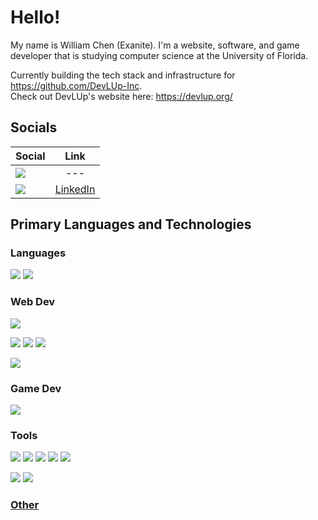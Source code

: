 # Hello!

My name is William Chen (Exanite). I'm a website, software, and game developer that is studying computer science at the University of Florida.

Currently building the tech stack and infrastructure for https://github.com/DevLUp-Inc. \
Check out DevLUp's website here: https://devlup.org/

## Socials

| Social                                                                                                                                                                         |                         Link                          |
|--------------------------------------------------------------------------------------------------------------------------------------------------------------------------------|:-----------------------------------------------------:|
| [![](https://img.shields.io/badge/Discord-@exanite-informational?style=flat&logo=discord&logoColor=white&color=5865f2)](https://discordapp.com/users/253338867950813194) |                          ---                          |
| [![](https://img.shields.io/badge/LinkedIn-William%20Chen-informational?style=flat&logo=linkedin&logoColor=white&color=0073cc)](https://www.linkedin.com/in/wchen-exanite)     | [LinkedIn](https://www.linkedin.com/in/wchen-exanite) |

## Primary Languages and Technologies

### Languages

[![](https://img.shields.io/badge/Language-C%23-informational?style=flat&logo=c-sharp&logoColor=white&color=3cad0f)](#)
[![](https://img.shields.io/badge/Language-Typescript-informational?style=flat&logo=typescript&logoColor=white&color=0073cc)](#)

### Web Dev

[![](https://img.shields.io/badge/Framework-ASP.NET%20Core-informational?style=flat&logo=dotnet&logoColor=white&color=6f42c1)](#)

[![](https://img.shields.io/badge/Framework-Next.js-informational?style=flat&logo=nextdotjs&logoColor=white&color=1b1f23)](#)
[![](https://img.shields.io/badge/Framework-React.js-informational?style=flat&logo=react&logoColor=white&color=1ecbfa)](#)
[![](https://img.shields.io/badge/Framework-Vue.js-informational?style=flat&logo=vuedotjs&logoColor=white&color=41b883)](#)

[![](https://img.shields.io/badge/Framework-Tailwind%20CSS-informational?style=flat&logo=tailwind-css&logoColor=white&color=38b2ac)](#)

### Game Dev

[![](https://img.shields.io/badge/Engine-Unity-informational?style=flat&logo=unity&logoColor=white&color=1b1f23)](#)

### Tools

[![](https://img.shields.io/badge/Tool-Git-informational?style=flat&logo=git&logoColor=white&color=f05032)](#)
[![](https://img.shields.io/badge/Tool-Github-informational?style=flat&logo=github&logoColor=white&color=1b1f23)](#)
[![](https://img.shields.io/badge/Tool-Github%20Actions-informational?style=flat&logo=github-actions&logoColor=white&color=0073cc)](#)
[![](https://img.shields.io/badge/Tool-SourceTree-informational?style=flat&logo=atlassian&logoColor=white&color=0073cc)](#)
[![](https://img.shields.io/badge/Tool-Docker-informational?style=flat&logo=docker&logoColor=white&color=0073cc)](#)

[![](https://img.shields.io/badge/IDE-Jetbrains%20Rider-informational?style=flat&logo=rider&logoColor=white&color=1b1f23)](#)
[![](https://img.shields.io/badge/OS-Windows-informational?style=flat&logo=windows&logoColor=white&color=0073cc)](#)

### [Other](https://github.com/Exanite/Exanite/blob/main/tech.md)
